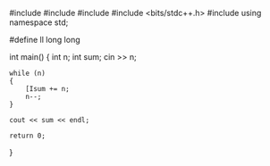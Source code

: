 #include <iostream>
#include <cmath>
#include <algorithm>
#include <bits/stdc++.h>
#include <string>
using namespace std;

#define ll long long

int main()
{
    int n;
    int sum;
    cin >> n;

    while (n)
    {
        [Isum += n;
        n--;
    }

    cout << sum << endl;

    return 0;
}

